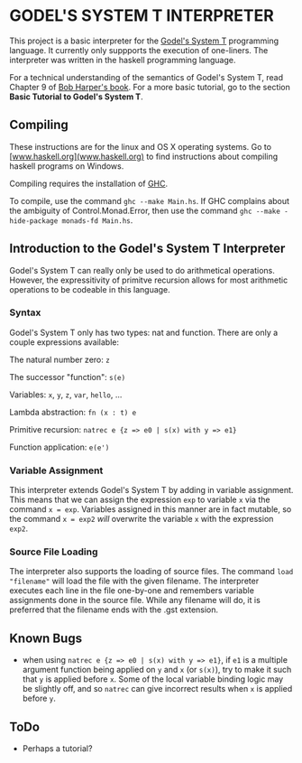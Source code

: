 # GODEL'S SYSTEM T INTERPRETER

This project is a basic interpreter for the
[Godel's System T](http://en.wikipedia.org/wiki/Dialectica_interpretation) programming language.
It currently only suppports the execution of one-liners. The interpreter was written in the
haskell programming language.

For a technical understanding of the semantics of Godel's System T, read Chapter 9 of 
[Bob Harper's book](www.cs.cmu.edu/~rwh/plbook/book.pdf). For a more basic tutorial, go to the
section **Basic Tutorial to Godel's System T**.

## Compiling

These instructions are for the linux and OS X operating systems. Go to [www.haskell.org](www.haskell.org)
to find instructions about compiling haskell programs on Windows.

Compiling requires the installation of [GHC](www.haskell.org/ghc/).

To compile, use the command `ghc --make Main.hs`. If GHC complains about the ambiguity
of Control.Monad.Error, then use the command `ghc --make -hide-package monads-fd Main.hs`.

## Introduction to the Godel's System T Interpreter

Godel's System T can really only be used to do arithmetical operations. However, the expressitivity
of primitve recursion allows for most arithmetic operations to be codeable in this language.

### Syntax

Godel's System T only has two types: nat and function. There are only a couple expressions available:

The natural number zero: `z`

The successor "function": `s(e)`

Variables: `x`, `y`, `z`, `var`, `hello`, ...

Lambda abstraction: `fn (x : t) e`

Primitive recursion: `natrec e {z => e0 | s(x) with y => e1}`

Function application: `e(e')`

### Variable Assignment

This interpreter extends Godel's System T by adding in variable assignment.
This means that we can assign the expression `exp` to variable `x` via the command `x = exp`.
Variables assigned in this manner are in fact mutable, so the command `x = exp2` _will_ overwrite
the variable `x` with the expression `exp2`.

### Source File Loading

The interpreter also supports the loading of source files. The command `load "filename"` will
load the file with the given filename. The interpreter executes each line in the file one-by-one and
remembers variable assignments done in the source file. While any filename will do, it is preferred
that the filename ends with the .gst extension.

## Known Bugs

- when using `natrec e {z => e0 | s(x) with y => e1}`, if `e1` is a multiple argument function being
  applied on `y` and `x` (or `s(x)`), try to make it such that `y` is applied before `x`. Some of the
  local variable binding logic may be slightly off, and so `natrec` can give incorrect results
  when `x` is applied before `y`.

## ToDo

- Perhaps a tutorial?
